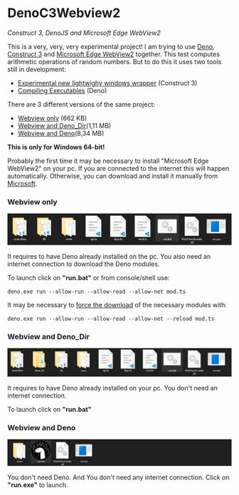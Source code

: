 # DenoC3Webview2
_Construct 3, DenoJS and Microsoft Edge WebView2_

This is a very, very, very experimental project! I am trying to use [Deno](https://deno.land/), [Construct 3](https://www.construct.net/en) and [Microsoft Edge WebView2](https://developer.microsoft.com/en-us/microsoft-edge/webview2/) together. This test computes arithmetic operations of random numbers. But to do this it uses two tools still in development:

- [Experimental new lightwighy windows wrapper](https://www.construct.net/en/forum/construct-3/general-discussion-7/experimental-new-lightweight-158536#forumPost1035547) (Construct 3)
- [Compiling Executables](https://deno.land/manual@master/tools/compiler) (Deno)

There are 3 different versions of the same project:

- [Webview only](https://github.com/el3um4s/DenoC3Webview2/releases/download/v0.0.3/webview.zip) (662 KB)
- [Webview and Deno_Dir](https://github.com/el3um4s/DenoC3Webview2/releases/download/v0.0.3/webview-and-deno_dir.zip)(1,11 MB)
- [Webview and Deno](https://github.com/el3um4s/DenoC3Webview2/releases/download/v0.0.3/webview-and-denojs.zip)(8,34 MB)

**This is only for Windows 64-bit!**

Probably the first time it may be necessary to install "Microsoft Edge WebView2" on your pc. If you are connected to the internet this will happen automatically. Otherwise, you can download and install it manually from [Microsoft](https://developer.microsoft.com/en-us/microsoft-edge/webview2/).

### Webview only

![Webview Only](/assets/folder-webview-only.jpg)

It requires to have Deno already installed on the pc. You also need an internet connection to download the Deno modules.

To launch click on **"run.bat"** or from console/shell use:

```
deno.exe run --allow-run --allow-read --allow-net mod.ts
```

It may be necessary to [force the download](https://deno.land/manual@v1.7.4/linking_to_external_code/reloading_modules#reloading-modules) of the necessary modules with:
```
deno.exe run --allow-run --allow-read --allow-net --reload mod.ts
```

### Webview and Deno_Dir

![Webview and Deno_Dir](/assets/folder-webview-and-deno-dir.jpg)

It requires to have Deno already installed on your pc. You don't need an internet connection.

To launch click on **"run.bat"**

### Webview and Deno

![Webview and Deno](/assets/folder-webview-and-deno.jpg)

You don't need Deno. And You don't need any internet connection. Click on **"run.exe"** to launch.

